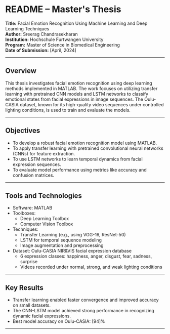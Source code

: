 # README – Master's Thesis

**Title:** Facial Emotion Recognition Using Machine Learning and Deep Learning Techniques  
**Author:** Sreerag Chandrasekharan  
**Institution:** Hochschule Furtwangen University  
**Program:** Master of Science in Biomedical Engineering  
**Date of Submission:** [April, 2024]  

---

## Overview

This thesis investigates facial emotion recognition using deep learning methods implemented in MATLAB. The work focuses on utilizing transfer learning with pretrained CNN models and LSTM networks to classify emotional states from facial expressions in image sequences. The Oulu-CASIA dataset, known for its high-quality video sequences under controlled lighting conditions, is used to train and evaluate the models.

---

## Objectives

- To develop a robust facial emotion recognition model using MATLAB.  
- To apply transfer learning with pretrained convolutional neural networks (CNNs) for feature extraction.  
- To use LSTM networks to learn temporal dynamics from facial expression sequences.  
- To evaluate model performance using metrics like accuracy and confusion matrices.

---

## Tools and Technologies

- Software: MATLAB  
- Toolboxes:  
  - Deep Learning Toolbox  
  - Computer Vision Toolbox  
- Techniques:  
  - Transfer Learning (e.g., using VGG-16, ResNet-50)  
  - LSTM for temporal sequence modeling  
  - Image augmentation and preprocessing  
- Dataset: Oulu-CASIA NIR&VIS facial expression database  
  - 6 expression classes: happiness, anger, disgust, fear, sadness, surprise  
  - Videos recorded under normal, strong, and weak lighting conditions

---

## Key Results

- Transfer learning enabled faster convergence and improved accuracy on small datasets.  
- The CNN-LSTM model achieved strong performance in recognizing dynamic facial expressions.  
- Best model accuracy on Oulu-CASIA: [94]%

---
